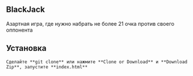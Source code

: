 ## BlackJack

Азартная игра, где нужно набрать не более 21 очка против своего оппонента

## Установка
```
Сделайте **git clone** или нажмите **Clone or Download** и **Download Zip**, запустите **index.html**
```